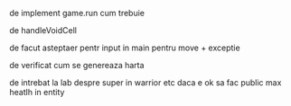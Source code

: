 de implement game.run cum trebuie

de handleVoidCell

de facut asteptaer pentr input in main pentru move + exceptie

de verificat cum se genereaza harta

de intrebat la lab despre super in warrior etc
daca e ok sa fac public max heatlh in entity